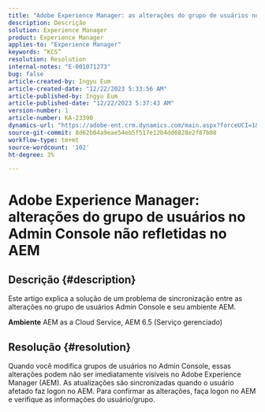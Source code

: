 ```yaml
---
title: "Adobe Experience Manager: as alterações do grupo de usuários no Admin Console não são refletidas no AEM"
description: Descrição
solution: Experience Manager
product: Experience Manager
applies-to: "Experience Manager"
keywords: “KCS”
resolution: Resolution
internal-notes: "E-001071273"
bug: false
article-created-by: Ingyu Eum
article-created-date: "12/22/2023 5:33:56 AM"
article-published-by: Ingyu Eum
article-published-date: "12/22/2023 5:37:43 AM"
version-number: 1
article-number: KA-23390
dynamics-url: "https://adobe-ent.crm.dynamics.com/main.aspx?forceUCI=1&pagetype=entityrecord&etn=knowledgearticle&id=a74297b1-8ba0-ee11-be37-6045bd006a22"
source-git-commit: 8d62b04a9eae54eb5f517e12b4dd6828e2f87b08
workflow-type: tm+mt
source-wordcount: '102'
ht-degree: 3%

---
```


# Adobe Experience Manager: alterações do grupo de usuários no Admin Console não refletidas no AEM

## Descrição {#description}


Este artigo explica a solução de um problema de sincronização entre as alterações no grupo de usuários Admin Console e seu ambiente AEM.

<b>Ambiente</b>
AEM as a Cloud Service, AEM 6.5 (Serviço gerenciado)


## Resolução {#resolution}


Quando você modifica grupos de usuários no Admin Console, essas alterações podem não ser imediatamente visíveis no Adobe Experience Manager (AEM). As atualizações são sincronizadas quando o usuário afetado faz logon no AEM. Para confirmar as alterações, faça logon no AEM e verifique as informações do usuário/grupo.
